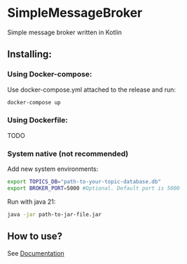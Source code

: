 # SimpleMessageBroker
Simple message broker written in Kotlin
## Installing:
### Using Docker-compose:
Use docker-compose.yml attached to the release and run:
```bash
docker-compose up
```
### Using Dockerfile:
TODO

### System native (not recommended)
Add new system environments: 
```bash
export TOPICS_DB="path-to-your-topic-database.db"
export BROKER_PORT=5000 #Optional. Default port is 5000
```

Run with java 21:
```bash
java -jar path-to-jar-file.jar
```
## How to use?
See [Documentation](https://github.com/Neitirite/SimpleMessageBroker/blob/main/Documentation.md)
